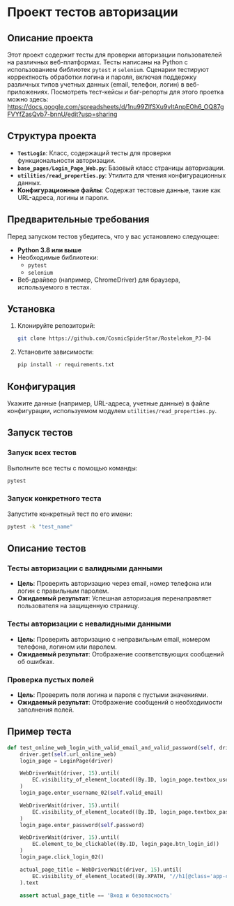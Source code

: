 # Проект тестов авторизации

## **Описание проекта**

Этот проект содержит тесты для проверки авторизации пользователей на различных веб-платформах. Тесты написаны на Python с использованием библиотек `pytest` и `selenium`. Сценарии тестируют корректность обработки логина и пароля, включая поддержку различных типов учетных данных (email, телефон, логин) в веб-приложениях. Посмотреть тест-кейсы и баг-репорты для этого проетка можно здесь: https://docs.google.com/spreadsheets/d/1nu99ZlfSXu9vltAnpEOh6_OQ87gFVYfZasQvb7-bnnU/edit?usp=sharing

## **Структура проекта**

- **`TestLogin`**: Класс, содержащий тесты для проверки функциональности авторизации.
- **`base_pages/Login_Page_Web.py`**: Базовый класс страницы авторизации.
- **`utilities/read_properties.py`**: Утилита для чтения конфигурационных данных.
- **Конфигурационные файлы**: Содержат тестовые данные, такие как URL-адреса, логины и пароли.

## **Предварительные требования**

Перед запуском тестов убедитесь, что у вас установлено следующее:

- **Python 3.8 или выше**
- Необходимые библиотеки:
  - `pytest`
  - `selenium`
- Веб-драйвер (например, ChromeDriver) для браузера, используемого в тестах.

## **Установка**

1. Клонируйте репозиторий:
   ```bash
   git clone https://github.com/CosmicSpiderStar/Rostelekom_PJ-04
   ```

2. Установите зависимости:
   ```bash
   pip install -r requirements.txt
   ```

## **Конфигурация**

Укажите данные (например, URL-адреса, учетные данные) в файле конфигурации, используемом модулем `utilities/read_properties.py`.

## **Запуск тестов**

### Запуск всех тестов
Выполните все тесты с помощью команды:
```bash
pytest
```

### Запуск конкретного теста
Запустите конкретный тест по его имени:
```bash
pytest -k "test_name"
```

## **Описание тестов**

### Тесты авторизации с валидными данными
- **Цель**: Проверить авторизацию через email, номер телефона или логин с правильным паролем.
- **Ожидаемый результат**: Успешная авторизация перенаправляет пользователя на защищенную страницу.

### Тесты авторизации с невалидными данными
- **Цель**: Проверить авторизацию с неправильным email, номером телефона, логином или паролем.
- **Ожидаемый результат**: Отображение соответствующих сообщений об ошибках.

### Проверка пустых полей
- **Цель**: Проверить поля логина и пароля с пустыми значениями.
- **Ожидаемый результат**: Отображение сообщений о необходимости заполнения полей.

## **Пример теста**

```python
def test_online_web_login_with_valid_email_and_valid_password(self, driver):
    driver.get(self.url_online_web)
    login_page = LoginPage(driver)

    WebDriverWait(driver, 15).until(
        EC.visibility_of_element_located((By.ID, login_page.textbox_username_id_02))
    )
    login_page.enter_username_02(self.valid_email)

    WebDriverWait(driver, 15).until(
        EC.visibility_of_element_located((By.ID, login_page.textbox_password_id))
    )
    login_page.enter_password(self.password)

    WebDriverWait(driver, 15).until(
        EC.element_to_be_clickable((By.ID, login_page.btn_login_id))
    )
    login_page.click_login_02()

    actual_page_title = WebDriverWait(driver, 15).until(
        EC.visibility_of_element_located((By.XPATH, "//h1[@class='app-container__title']"))
    ).text

    assert actual_page_title == 'Вход и безопасность'
```



